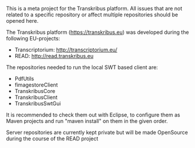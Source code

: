 This is a meta project for the Transkribus platform. All issues that are not related to a specific repository or affect multiple repositories should be opened here.

The Transkribus platform (https://transkribus.eu) was developed during the following EU-projects:

- Transcriptorium: http://transcriptorium.eu/
- READ: http://read.transkribus.eu

The repositories needed to run the local SWT based client are:

- PdfUtils
- fimagestoreClient
- TranskribusCore
- TranskribusClient
- TranskribusSwtGui

It is recommended to check them out with Eclipse, to configure them as Maven projects and run "maven install" on them in the given order.

Server repositories are currently kept private but will be made OpenSource during the course of the READ project



